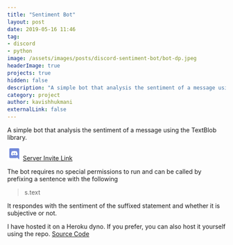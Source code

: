 ```yaml
---
title: "Sentiment Bot"
layout: post
date: 2019-05-16 11:46
tag:
- discord
- python
image: /assets/images/posts/discord-sentiment-bot/bot-dp.jpeg
headerImage: true
projects: true
hidden: false
description: "A simple bot that analysis the sentiment of a message using the TextBlob library."
category: project
author: kavishhukmani
externalLink: false
---
```

A simple bot that analysis the sentiment of a message using the TextBlob library.

<img src="/assets/images/posts/discord-sentiment-bot/Discord-Logo-Color.png" alt="Discord Logo" width="32"/> [Server Invite Link](https://discordapp.com/api/oauth2/authorize?client_id=415910732908068874&permissions=0&scope=bot)


The bot requires no special permissions to run and can be called by prefixing a sentence with the following
> s.text

It respondes with the sentiment of the suffixed statement and whether it is subjective or not.

I have hosted it on a Heroku dyno. If you prefer, you can also host it yourself using the repo.
[Source Code](https://github.com/DoubleGremlin181/Sentiment-Bot)
